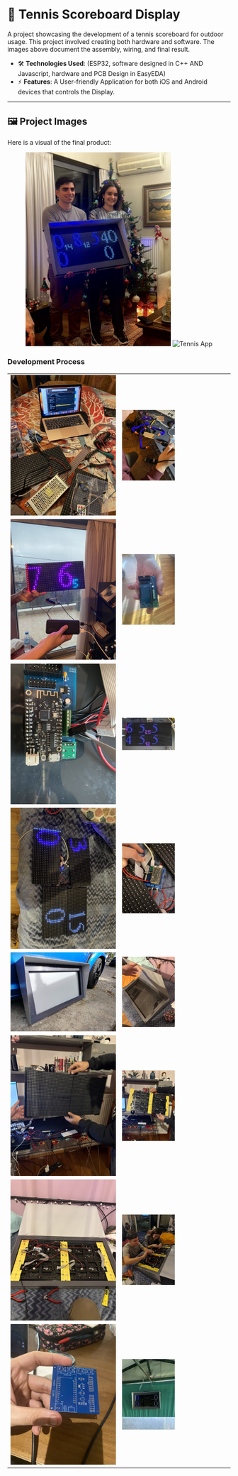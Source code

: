 # 📌 Tennis Scoreboard Display  
A project showcasing the development of a tennis scoreboard for outdoor usage.
This project involved creating both hardware and software. The images above document the assembly, wiring, and final result.

- 🛠️ **Technologies Used**: (ESP32, software designed in C++ AND Javascript, hardware and PCB Design in EasyEDA)
- ⚡ **Features**: A User-friendly Application for both iOS and Android devices that controls the Display.
---

## 🖼️ Project Images

Here is a visual of the final product:

<div align="center">
  <img src="images/IMG_1111.jpg" width="65%" alt="Tennis Scoreboard">
  <img src="images/Tennis_app.gif" width="30%" alt="Tennis App">
</div>


### Development Process

<div align="center">

<table>
  <tr>
    <td><img src="images/IMG_0135.jpeg" width="100%"></td>
    <td><img src="images/IMG_1490.jpeg" width="50%"></td>
  </tr>
  <tr>
    <td><img src="images/IMG_1564.jpeg" width="100%"></td>
    <td><img src="images/IMG_3745.jpeg" width="50%"></td>
  </tr>
  <tr>
    <td><img src="images/IMG_3766.jpeg" width="100%"></td>
    <td><img src="images/IMG_3776.jpg" width="50%"></td>
  </tr>
  <tr>
    <td><img src="images/IMG_3906.jpeg" width="100%"></td>
    <td><img src="images/IMG_3907.jpeg" width="50%"></td>
  </tr>
  <tr>
    <td><img src="images/IMG_3934.jpg" width="100%"></td>
    <td><img src="images/IMG_0983.jpeg" width="50%"></td>
  </tr>
  <tr>
    <td><img src="images/IMG_0985.jpeg" width="100%"></td>
    <td><img src="images/IMG_0987.jpeg" width="50%"></td>
  </tr>
  <tr>
    <td><img src="images/IMG_0990.jpeg" width="100%"></td>
    <td><img src="images/IMG_4042.jpeg" width="50%"></td>
  </tr>
  <tr>
    <td><img src="images/IMG_4340.jpeg" width="100%"></td>
    <td><img src="images/IMG_5837.jpg" width="50%"></td>
  </tr>
</table>

</div>
